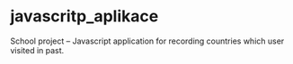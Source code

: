 # javascritp_aplikace
School project – Javascript application for recording countries which user visited in past.
